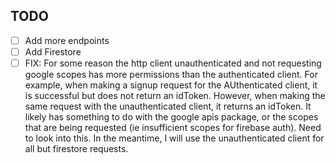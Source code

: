 ## TODO

- [ ] Add more endpoints
- [ ] Add Firestore 
- [ ] FIX: For some reason the http client unauthenticated and not requesting
  google scopes has more permissions than the authenticated client. For example, when making a signup request for the AUthenticated client, it is successful but does not return an idToken. However, when making the same request with the unauthenticated client, it returns an idToken.  It likely has something to do with the google apis package, or the scopes that are being requested (ie insufficient scopes for firebase auth). Need to look into this. 
  In the meantime, I will use the unauthenticated client for all but firestore requests.
